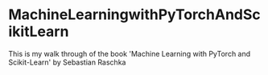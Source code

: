 # MachineLearningwithPyTorchAndScikitLearn
This is my walk through of the book 'Machine Learning with PyTorch and Scikit-Learn' by Sebastian Raschka
